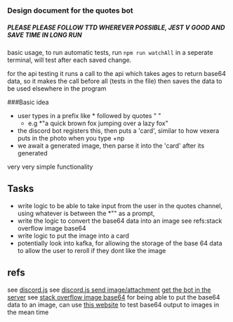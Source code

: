 ### Design document for the quotes bot

##### PLEASE PLEASE FOLLOW TTD WHEREVER POSSIBLE, JEST V GOOD AND SAVE TIME IN LONG RUN

basic usage, to run automatic tests, run `npm run watchAll` in a seperate terminal, will test after each saved change.

for the api testing it runs a call to the api which takes ages to return base64 data, so it makes the call before all (tests in the file) then saves the data to be used elsewhere in the program

###Basic idea

-   user types in a prefix like \* followed by quotes " "
    -   e.g \*"a quick brown fox jumping over a lazy fox"
-   the discord bot registers this, then puts a 'card', similar to how vexera puts in the photo when you type +np
-   we await a generated image, then parse it into the 'card' after its generated

very very simple functionality

## Tasks

-   write logic to be able to take input from the user in the quotes channel, using whatever is between the \*"" as a prompt,
-   write the logic to convert the base64 data into an image see refs:stack overflow image base64
-   write logic to put the image into a card
-   potentially look into kafka, for allowing the storage of the base 64 data to allow the user to reroll if they dont like the image

## refs

see [discord.js](https://discord.js.org/#/)
see [discord.js send image/attachment](https://discord.js.org/#/docs/discord.js/stable/class/MessageAttachment)
[get the bot in the server](https://discord.com/api/oauth2/authorize?client_id=1071513783807254528&permissions=2147485760&scope=bot%20applications.commands)
see [stack overflow image base64](https://stackoverflow.com/questions/21227078/convert-base64-to-image-in-javascript-jquery) for being able to put the base64 data to an image, can use [this website](https://codebeautify.org/base64-to-image-converter) to test base64 output to images in the mean time
